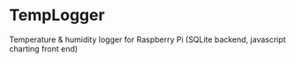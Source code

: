 # TempLogger
Temperature &amp; humidity logger for Raspberry Pi (SQLite backend, javascript charting front end)
